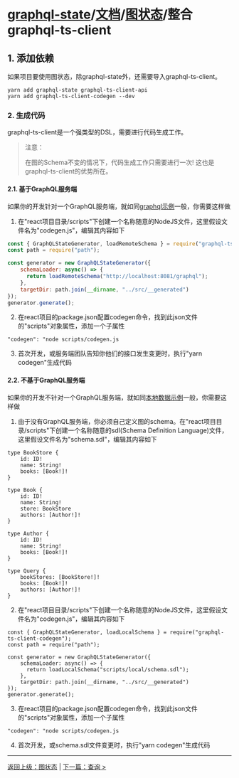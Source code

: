 # [graphql-state](https://github.com/babyfish-ct/graphql-state)/[文档](../README_zh_CN.md)/[图状态](./README_zh_CN.md)/整合graphql-ts-client

## 1. 添加依赖

如果项目要使用图状态，除graphql-state外，还需要导入graphql-ts-client。
```
yarn add graphql-state graphql-ts-client-api
yarn add graphql-ts-client-codegen --dev
```

### 2. 生成代码

graphql-ts-client是一个强类型的DSL，需要进行代码生成工作。

> 注意：
>
> 在图的Schema不变的情况下，代码生成工作只需要进行一次! 这也是graphql-ts-client的优势所在。

#### 2.1. 基于GraphQL服务端

如果你的开发针对一个GraphQL服务端，就如同[graphql示例](https://github.com/babyfish-ct/graphql-state/tree/master/example/client/src/graph/graphql)一般，你需要这样做

1. 在"react项目目录/scripts"下创建一个名称随意的NodeJS文件，这里假设文件名为"codegen.js"，编辑其内容如下
```js
const { GraphQLStateGenerator, loadRemoteSchema } = require("graphql-ts-client-codegen");
const path = require("path");

const generator = new GraphQLStateGenerator({
    schemaLoader: async() => {
      return loadRemoteSchema("http://localhost:8081/graphql");
    },
    targetDir: path.join(__dirname, "../src/__generated")
});
generator.generate();
```
2. 在react项目的package.json配置codegen命令，找到此json文件的"scripts"对象属性，添加一个子属性
```
"codegen": "node scripts/codegen.js
```

3. 首次开发，或服务端团队告知你他们的接口发生变更时，执行"yarn codegen"生成代码


#### 2.2. 不基于GraphQL服务端

如果你的开发不针对一个GraphQL服务端，就如同[本地数据示例](https://github.com/babyfish-ct/graphql-state/tree/master/example/client/src/graph/local)一般，你需要这样做

1. 由于没有GraphQL服务端，你必须自己定义图的schema。在"react项目目录/scripts"下创建一个名称随意的sdl(Schema Definition Language)文件，这里假设文件名为"schema.sdl"，编辑其内容如下
```
type BookStore {
    id: ID!
    name: String!
    books: [Book!]!
}

type Book {
    id: ID!
    name: String!
    store: BookStore
    authors: [Author!]!
}

type Author {
    id: ID!
    name: String!
    books: [Book!]!
}

type Query {
    bookStores: [BookStore!]!
    books: [Book!]!
    authors: [Author!]!
}
```

2. 在"react项目目录/scripts"下创建一个名称随意的NodeJS文件，这里假设文件名为"codegen.js"，编辑其内容如下
```
const { GraphQLStateGenerator, loadLocalSchema } = require("graphql-ts-client-codegen");
const path = require("path");

const generator = new GraphQLStateGenerator({
    schemaLoader: async() => {
      return loadLocalSchema("scripts/local/schema.sdl");
    },
    targetDir: path.join(__dirname, "../src/__generated")
});
generator.generate();
```

3. 在react项目的package.json配置codegen命令，找到此json文件的"scripts"对象属性，添加一个子属性
```
"codegen": "node scripts/codegen.js
```

4. 首次开发，或schema.sdl文件变更时，执行"yarn codegen"生成代码

--------------------------------------

[返回上级：图状态](../README_zh_CN.md) | [下一篇：查询 >](./query/README_zh_CN.md)
